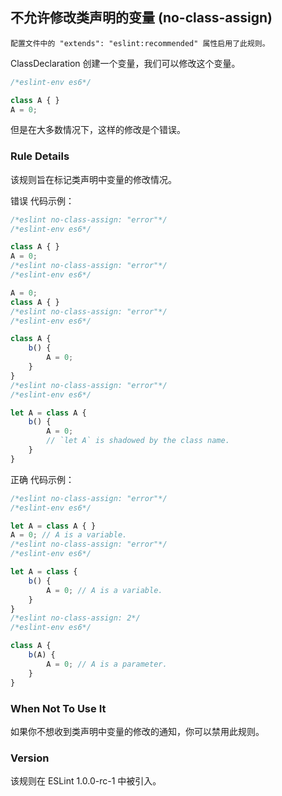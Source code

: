 ## 不允许修改类声明的变量 (no-class-assign)

```配置文件中的 "extends": "eslint:recommended" 属性启用了此规则。```

ClassDeclaration 创建一个变量，我们可以修改这个变量。
```js
/*eslint-env es6*/

class A { }
A = 0;
```

但是在大多数情况下，这样的修改是个错误。

### Rule Details
该规则旨在标记类声明中变量的修改情况。

错误 代码示例：
```js
/*eslint no-class-assign: "error"*/
/*eslint-env es6*/

class A { }
A = 0;
/*eslint no-class-assign: "error"*/
/*eslint-env es6*/

A = 0;
class A { }
/*eslint no-class-assign: "error"*/
/*eslint-env es6*/

class A {
    b() {
        A = 0;
    }
}
/*eslint no-class-assign: "error"*/
/*eslint-env es6*/

let A = class A {
    b() {
        A = 0;
        // `let A` is shadowed by the class name.
    }
}
```

正确 代码示例：
```js
/*eslint no-class-assign: "error"*/
/*eslint-env es6*/

let A = class A { }
A = 0; // A is a variable.
/*eslint no-class-assign: "error"*/
/*eslint-env es6*/

let A = class {
    b() {
        A = 0; // A is a variable.
    }
}
/*eslint no-class-assign: 2*/
/*eslint-env es6*/

class A {
    b(A) {
        A = 0; // A is a parameter.
    }
}
```

### When Not To Use It
如果你不想收到类声明中变量的修改的通知，你可以禁用此规则。

### Version
该规则在 ESLint 1.0.0-rc-1 中被引入。
